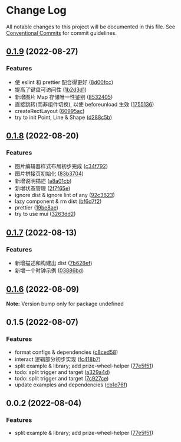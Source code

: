 # Change Log

All notable changes to this project will be documented in this file.
See [Conventional Commits](https://conventionalcommits.org) for commit guidelines.

## [0.1.9](https://github.com/xiaomingTang/xiaoming/compare/v0.1.8...v0.1.9) (2022-08-27)


### Features

* 使 eslint 和 prettier 配合得更好 ([8d00fcc](https://github.com/xiaomingTang/xiaoming/commit/8d00fcc2b37e34c2d59e29936273aacb139fbe53))
* 提高了键盘可访问性 ([1b2d3d1](https://github.com/xiaomingTang/xiaoming/commit/1b2d3d1da1653ea9db71803559ecee4ff9bdb086))
* 新增图片 Map 存储唯一性鉴别 ([8532405](https://github.com/xiaomingTang/xiaoming/commit/8532405cf6aff0c6394cb0bb1f4369a080d0e82d))
* 直接跳转(而非组件切换), 以使 beforeunload 生效 ([1755136](https://github.com/xiaomingTang/xiaoming/commit/1755136dd29e2af4ad960618e96f42c0c53d59ae))
* createRectLayout ([60995ac](https://github.com/xiaomingTang/xiaoming/commit/60995acbc8d241574a4e810e08db6a619b8b21c6))
* try to init Point, Line & Shape ([d288c5b](https://github.com/xiaomingTang/xiaoming/commit/d288c5b37639da13babfaae1e82b63a7d237944c))





## [0.1.8](https://github.com/xiaomingTang/xiaoming/compare/v0.1.7...v0.1.8) (2022-08-20)


### Features

* 图片编辑器样式布局初步完成 ([c34f792](https://github.com/xiaomingTang/xiaoming/commit/c34f7922fbcfecef999cf063be088123a38d0c08))
* 图片拼接页初始化 ([83b3704](https://github.com/xiaomingTang/xiaoming/commit/83b3704cd991af976a8076adfd6e17ce783ae86e))
* 新增说明描述 ([a8a01cb](https://github.com/xiaomingTang/xiaoming/commit/a8a01cb36e316f68c0fc8e3655dc9862173dd00b))
* 新增状态管理 ([2f7f65e](https://github.com/xiaomingTang/xiaoming/commit/2f7f65e57818483f91c35ba5dbb68f19cb70a72e))
* ignore dist & ignore lint of any ([92c3623](https://github.com/xiaomingTang/xiaoming/commit/92c362379b554ccd671bf89cbe3245c6519dcd4e))
* lazy component & rm dist ([bf6d7f2](https://github.com/xiaomingTang/xiaoming/commit/bf6d7f2dd7fb4b5bfc440cc2e1a5d643b507f96d))
* prettier ([19be8ae](https://github.com/xiaomingTang/xiaoming/commit/19be8ae84c540c9a01b71b17518f3eb91fafc2da))
* try to use mui ([3263dd2](https://github.com/xiaomingTang/xiaoming/commit/3263dd28fec13203fbf228683ad6b2f5353253c1))





## [0.1.7](https://github.com/xiaomingTang/xiaoming/compare/v0.1.6...v0.1.7) (2022-08-13)


### Features

* 新增描述和构建出 dist ([7b628ef](https://github.com/xiaomingTang/xiaoming/commit/7b628ef98b41115b24a9cf13f056a79fb9ee70cd))
* 新增一个时钟示例 ([03886bd](https://github.com/xiaomingTang/xiaoming/commit/03886bd441c61b4d78d3822778e680be09e287fe))





## [0.1.6](https://github.com/xiaomingTang/xiaoming/compare/v0.1.5...v0.1.6) (2022-08-09)

**Note:** Version bump only for package undefined





## 0.1.5 (2022-08-07)


### Features

* format configs & dependencies ([c8ced58](https://github.com/xiaomingTang/xiaoming/commit/c8ced58aae0c55f9a21814dcbbabbf8b2564aa1d))
* interact 逻辑部分初步实现 ([fc418b7](https://github.com/xiaomingTang/xiaoming/commit/fc418b730a1a8d48827aa5970070f02a2134600c))
* split example & library; add prize-wheel-helper ([77e5f51](https://github.com/xiaomingTang/xiaoming/commit/77e5f510e0a16bab94c0587c18670058c101d5a5))
* todo: split trigger and target ([a329a4d](https://github.com/xiaomingTang/xiaoming/commit/a329a4ddd3eba6df9d4f49f8c409dc6119ec0e37))
* todo: split trigger and target ([7c927ce](https://github.com/xiaomingTang/xiaoming/commit/7c927cee7975171826ffdccdb8c902cdaddf19e2))
* update examples and dependencies ([cb1d76f](https://github.com/xiaomingTang/xiaoming/commit/cb1d76f0d51a9b5716377c1039f65fc7b6a97998))





## 0.0.2 (2022-08-04)


### Features

* split example & library; add prize-wheel-helper ([77e5f51](https://github.com/xiaomingTang/xiaoming/commit/77e5f510e0a16bab94c0587c18670058c101d5a5))
